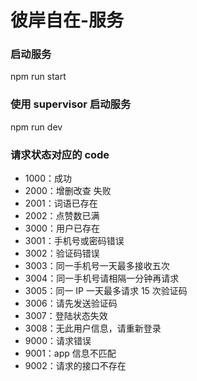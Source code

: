 # 彼岸自在-服务

### 启动服务

npm run start

### 使用 supervisor 启动服务

npm run dev

### 请求状态对应的 code

- 1000：成功
- 2000：增删改查 失败
- 2001：词语已存在
- 2002：点赞数已满
- 3000：用户已存在
- 3001：手机号或密码错误
- 3002：验证码错误
- 3003：同一手机号一天最多接收五次
- 3004：同一手机号请相隔一分钟再请求
- 3005：同一 IP 一天最多请求 15 次验证码
- 3006：请先发送验证码
- 3007：登陆状态失效
- 3008：无此用户信息，请重新登录
- 9000：请求错误
- 9001：app 信息不匹配
- 9002：请求的接口不存在
